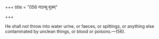 +++
title = "056 नाऽप्सु मूत्रम्"

+++

He shall not throw into water urine, or faeces, or spittings, or anything else contaminated by unclean things, or blood or poisons.—(56).